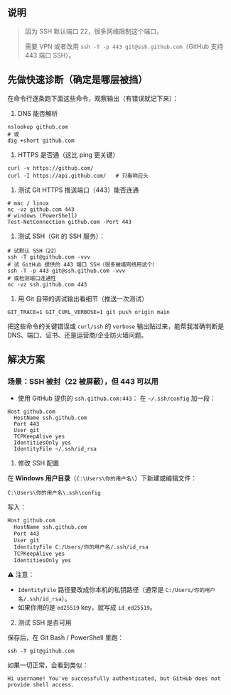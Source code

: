 ##  说明

> 因为 SSH 默认端口 22，很多网络限制这个端口，
>
> 需要 VPN 或者改用 `ssh -T -p 443 git@ssh.github.com`（GitHub 支持 443 端口 SSH）。

## 先做快速诊断（确定是哪层被挡）

在命令行逐条跑下面这些命令，观察输出（有错误就记下来）：

1. DNS 能否解析

```shell
nslookup github.com
# 或
dig +short github.com
```

1. HTTPS 是否通（这比 ping 更关键）

```shell
curl -v https://github.com/
curl -I https://api.github.com/   # 只看响应头
```

1. 测试 Git HTTPS 推送端口（443）能否连通

```shell
# mac / linux
nc -vz github.com 443
# windows (PowerShell)
Test-NetConnection github.com -Port 443
```

1. 测试 SSH（Git 的 SSH 服务）：

```shell
# 试默认 SSH（22）
ssh -T git@github.com -vvv
# 试 GitHub 提供的 443 端口 SSH（很多被墙网络用这个）
ssh -T -p 443 git@ssh.github.com -vvv
# 或检测端口连通性
nc -vz ssh.github.com 443
```

1. 用 Git 自带的调试输出看细节（推送一次测试）

```shell
GIT_TRACE=1 GIT_CURL_VERBOSE=1 git push origin main
```

把这些命令的关键错误或 `curl/ssh` 的 `verbose` 输出贴过来，能帮我准确判断是 DNS、端口、证书、还是运营商/企业防火墙问题。

##  解决方案



### 场景：SSH 被封（22 被屏蔽），但 443 可以用

- 使用 GitHub 提供的 `ssh.github.com:443`：
   在 `~/.ssh/config` 加一段：

```
Host github.com
  HostName ssh.github.com
  Port 443
  User git
  TCPKeepAlive yes
  IdentitiesOnly yes
  IdentityFile ~/.ssh/id_rsa
```

1. 修改 SSH 配置

在 **Windows 用户目录**（`C:\Users\你的用户名\`）下新建或编辑文件：

```
C:\Users\你的用户名\.ssh\config
```

写入：

```bash
Host github.com
  HostName ssh.github.com
  Port 443
  User git
  IdentityFile C:/Users/你的用户名/.ssh/id_rsa
  TCPKeepAlive yes
  IdentitiesOnly yes
```

⚠️ 注意：

- `IdentityFile` 路径要改成你本机的私钥路径（通常是 `C:/Users/你的用户名/.ssh/id_rsa`）。
- 如果你用的是 `ed25519` key，就写成 `id_ed25519`。

2. 测试 SSH 是否可用

保存后，在 Git Bash / PowerShell 里跑：

```
ssh -T git@github.com
```

如果一切正常，会看到类似：

```
Hi username! You've successfully authenticated, but GitHub does not provide shell access.
```